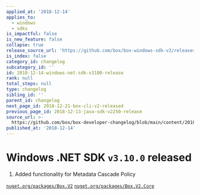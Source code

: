 ```yaml
---
applied_at: '2018-12-14'
applies_to:
  - windows
  - sdks
is_impactful: false
is_new_feature: false
collapse: true
release_source_url: 'https://github.com/box/box-windows-sdk-v2/releases/tag/v3.10.0'
is_index: false
category_id: changelog
subcategory_id: ''
id: 2018-12-14-windows-net-sdk-v3100-release
rank: null
total_steps: null
type: changelog
sibling_id: ''
parent_id: changelog
next_page_id: 2018-12-21-box-cli-v2-released
previous_page_id: 2018-12-13-java-sdk-v2250-release
source_url: >-
  https://github.com/box/box-developer-changelog/blob/main/content/2018/12-14-windows-net-sdk-v3100-release.md
published_at: '2018-12-14'
---
```

# Windows .NET SDK `v3.10.0` released

1. Added functionality for Metadata Cascade Policy

[`nuget.org/packages/Box.V2`](https://www.nuget.org/packages/Box.V2)
[`nuget.org/packages/Box.V2.Core`](https://www.nuget.org/packages/Box.V2.Core/)
